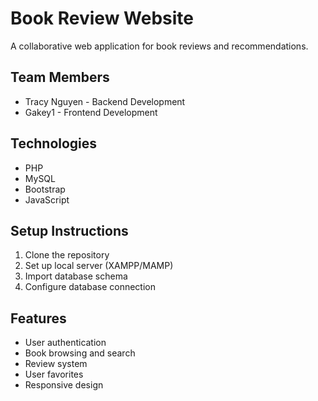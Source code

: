 # Book Review Website

A collaborative web application for book reviews and recommendations.

## Team Members
- Tracy Nguyen - Backend Development
- Gakey1 - Frontend Development

## Technologies
- PHP
- MySQL
- Bootstrap
- JavaScript

## Setup Instructions
1. Clone the repository
2. Set up local server (XAMPP/MAMP)
3. Import database schema
4. Configure database connection

## Features
- User authentication
- Book browsing and search
- Review system
- User favorites
- Responsive design